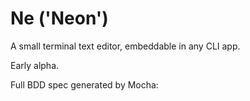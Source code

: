 

# Ne ('Neon')

A small terminal text editor, embeddable in any CLI app.

Early alpha.



Full BDD spec generated by Mocha:


